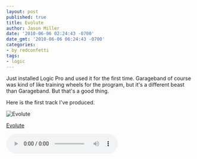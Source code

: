 ```yaml
---
layout: post
published: true
title: Evolute
author: Jason Miller
date: '2010-06-06 02:24:43 -0700'
date_gmt: '2010-06-06 06:24:43 -0700'
categories:
- by redconfetti
tags:
- logic
---
```


Just installed Logic Pro and used it for the first time. Garageband of course was kind of like training wheels for
the program, but it's a different beast than Garageband. But that's a good thing.

Here is the first track I've produced.

![Evolute]({{site.assets.url_prefix}}/images/posts/2010-06-06/evolute.jpg "Evolute")

[Evolute]({{site.assets.url_prefix}}/mp3/misc/redconfetti-evolute.mp3)

![Evolute]({{site.assets.url_prefix}}/mp3/misc/redconfetti-evolute.mp3)
